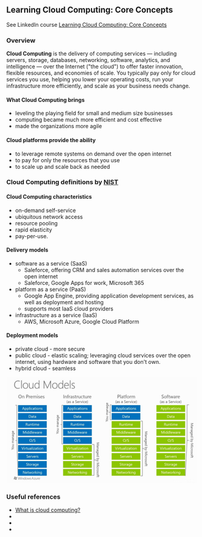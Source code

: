 ## Learning Cloud Computing: Core Concepts

See LinkedIn course [Learning Cloud Computing: Core Concepts](https://www.linkedin.com/learning/learning-cloud-computing-core-concepts-2)

### Overview

**Cloud Computing** is the delivery of computing services — including servers, storage, databases, networking, software,
analytics, and intelligence — over the Internet ("the cloud") to offer faster innovation, flexible resources, 
and economies of scale. You typically pay only for cloud services you use, helping you lower your operating costs, 
run your infrastructure more efficiently, and scale as your business needs change.

#### What Cloud Computing brings
- leveling the playing field for small and medium size businesses
- computing became much more efficient and cost effective
- made the organizations more agile

#### Cloud platforms provide the ability
- to leverage remote systems on demand over the open internet
- to pay for only the resources that you use
- to scale up and scale back as needed

### Cloud Computing definitions by [NIST](https://www.nist.gov/)

#### Cloud Computing characteristics
- on-demand self-service
- ubiquitous network access
- resource pooling
- rapid elasticity
- pay-per-use. 

#### Delivery models
- software as a service (SaaS)
    - Saleforce, offering CRM and sales automation services over the open internet
    - Saleforce, Google Apps for work, Microsoft 365
- platform as a service (PaaS)
    - Google App Engine, providing application development services, as well as deployment and hosting
    - supports most IaaS cloud providers
- infrastructure as a service (IaaS)
    - AWS, Microsoft Azure, Google Cloud Platform

#### Deployment models
- private cloud - more secure
- public cloud - elastic scaling; leveraging cloud services over the open internet, using hardware and software that you don't own.
- hybrid cloud - seamless

![IaaS vs. PaaS vs. SaaS](azure-on-premises-vs-iaas-vs-paas-vs-saas.png)

### Useful references 

- [What is cloud computing?](https://azure.microsoft.com/en-us/overview/what-is-cloud-computing/)
- []()
- []()
- []()